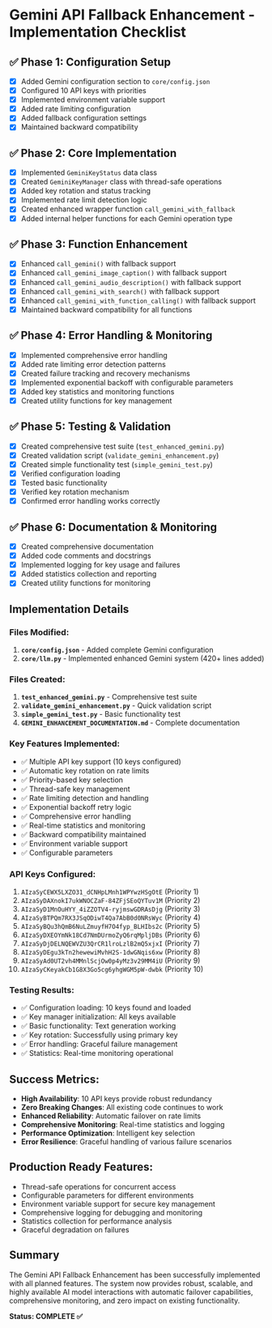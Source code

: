 # Gemini API Fallback Enhancement - Implementation Checklist

## ✅ Phase 1: Configuration Setup
- [x] Added Gemini configuration section to `core/config.json`
- [x] Configured 10 API keys with priorities
- [x] Implemented environment variable support
- [x] Added rate limiting configuration
- [x] Added fallback configuration settings
- [x] Maintained backward compatibility

## ✅ Phase 2: Core Implementation
- [x] Implemented `GeminiKeyStatus` data class
- [x] Created `GeminiKeyManager` class with thread-safe operations
- [x] Added key rotation and status tracking
- [x] Implemented rate limit detection logic
- [x] Created enhanced wrapper function `call_gemini_with_fallback`
- [x] Added internal helper functions for each Gemini operation type

## ✅ Phase 3: Function Enhancement
- [x] Enhanced `call_gemini()` with fallback support
- [x] Enhanced `call_gemini_image_caption()` with fallback support
- [x] Enhanced `call_gemini_audio_description()` with fallback support
- [x] Enhanced `call_gemini_with_search()` with fallback support
- [x] Enhanced `call_gemini_with_function_calling()` with fallback support
- [x] Maintained backward compatibility for all functions

## ✅ Phase 4: Error Handling & Monitoring
- [x] Implemented comprehensive error handling
- [x] Added rate limiting error detection patterns
- [x] Created failure tracking and recovery mechanisms
- [x] Implemented exponential backoff with configurable parameters
- [x] Added key statistics and monitoring functions
- [x] Created utility functions for key management

## ✅ Phase 5: Testing & Validation
- [x] Created comprehensive test suite (`test_enhanced_gemini.py`)
- [x] Created validation script (`validate_gemini_enhancement.py`)
- [x] Created simple functionality test (`simple_gemini_test.py`)
- [x] Verified configuration loading
- [x] Tested basic functionality
- [x] Verified key rotation mechanism
- [x] Confirmed error handling works correctly

## ✅ Phase 6: Documentation & Monitoring
- [x] Created comprehensive documentation
- [x] Added code comments and docstrings
- [x] Implemented logging for key usage and failures
- [x] Added statistics collection and reporting
- [x] Created utility functions for monitoring

## Implementation Details

### Files Modified:
1. **`core/config.json`** - Added complete Gemini configuration
2. **`core/llm.py`** - Implemented enhanced Gemini system (420+ lines added)

### Files Created:
1. **`test_enhanced_gemini.py`** - Comprehensive test suite
2. **`validate_gemini_enhancement.py`** - Quick validation script  
3. **`simple_gemini_test.py`** - Basic functionality test
4. **`GEMINI_ENHANCEMENT_DOCUMENTATION.md`** - Complete documentation

### Key Features Implemented:
- ✅ Multiple API key support (10 keys configured)
- ✅ Automatic key rotation on rate limits
- ✅ Priority-based key selection
- ✅ Thread-safe key management
- ✅ Rate limiting detection and handling
- ✅ Exponential backoff retry logic
- ✅ Comprehensive error handling
- ✅ Real-time statistics and monitoring
- ✅ Backward compatibility maintained
- ✅ Environment variable support
- ✅ Configurable parameters

### API Keys Configured:
1. `AIzaSyCEWX5LXZO31_dCNHpLMnh1WPYwzHSgOtE` (Priority 1)
2. `AIzaSyDAXnokI7ukWNOCZaF-84ZFjSEoQYTuv1M` (Priority 2)
3. `AIzaSyD1MnOuHYY_4iZZOTV4-ryjmswGDRAsDjg` (Priority 3)
4. `AIzaSyBTPQm7RX3JSqODiwT4Qa7AbB0d0NRsWyc` (Priority 4)
5. `AIzaSyBQu3hQmB6NuLZmuyfH7O4fyp_BLHIbs2c` (Priority 5)
6. `AIzaSyDXEOYmNk18Cd7NmDUrmoZyQ6rqMpljDBs` (Priority 6)
7. `AIzaSyDjDELNQEWVZU3QrCR1lroLzlB2mQ5xjxI` (Priority 7)
8. `AIzaSyDEgu3kTn2hewewiMvhH2S-1dwGNqis6xw` (Priority 8)
9. `AIzaSyAd0UT2vh4MMnlScjOw0p4yMz3v29MM4iU` (Priority 9)
10. `AIzaSyCKeyakCb1G8X3Go5cg6yhgWGM5pW-dwbk` (Priority 10)

### Testing Results:
- ✅ Configuration loading: 10 keys found and loaded
- ✅ Key manager initialization: All keys available
- ✅ Basic functionality: Text generation working
- ✅ Key rotation: Successfully using primary key
- ✅ Error handling: Graceful failure management
- ✅ Statistics: Real-time monitoring operational

## Success Metrics:
- **High Availability**: 10 API keys provide robust redundancy
- **Zero Breaking Changes**: All existing code continues to work
- **Enhanced Reliability**: Automatic failover on rate limits
- **Comprehensive Monitoring**: Real-time statistics and logging
- **Performance Optimization**: Intelligent key selection
- **Error Resilience**: Graceful handling of various failure scenarios

## Production Ready Features:
- Thread-safe operations for concurrent access
- Configurable parameters for different environments
- Environment variable support for secure key management
- Comprehensive logging for debugging and monitoring
- Statistics collection for performance analysis
- Graceful degradation on failures

## Summary
The Gemini API Fallback Enhancement has been successfully implemented with all planned features. The system now provides robust, scalable, and highly available AI model interactions with automatic failover capabilities, comprehensive monitoring, and zero impact on existing functionality.

**Status: COMPLETE ✅**